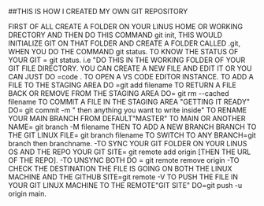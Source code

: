 ##THIS IS HOW I CREATED MY OWN GIT REPOSITORY

FIRST OF ALL CREATE A FOLDER ON YOUR LINUS HOME OR WORKING DRECTORY
AND THEN DO THIS COMMAND git init, THIS WOULD INITIALIZE GIT ON THAT FOLDER AND CREATE A FOLDER CALLED .git, WHEN YOU DO THE COMMAND git  status.
TO KNOW THE STATUS OF YOUR GIT = git status. i.e "DO THIS IN THE WORKING FOLDER OF YOUR GIT FILE DIRECTORY.
YOU CAN CREATE A NEW FILE AND EDIT IT OR YOU CAN JUST DO =code . TO OPEN A VS CODE EDITOR INSTANCE.
TO ADD A FILE TO THE STAGING AREA DO =git add filename
TO RETURN A FILE BACK OR REMOVE FROM THE STAGING AREA DO= git rm --cached filename
TO COMMIT A FILE IN THE STAGING AREA "GETTING IT READY" DO= git commit -m " then anything you want to write inside"
TO RENAME YOUR MAIN BRANCH FROM DEFAULT"MASTER" TO MAIN OR ANOTHER NAME= git branch -M filename
THEN TO ADD A NEW BRANCH BRANCH TO THE GIT LINUX FILE= git branch filename
TO SWITCH TO ANY BRANCH=git branch then branchname.
-TO SYNC YOUR GIT FOLDER ON YOUR LINUS OS AND THE REPO YOUR GIT SITE= git remote add origin [THEN THE URL OF THE REPO].
-TO UNSYNC BOTH DO = git remote remove origin
-TO CHECK THE DESTINATION THE FILE IS GOING ON BOTH THE LINUX MACHINE AND THE GITHUB SITE=git remote -V
TO PUSH THE FILE IN YOUR GIT LINUX MACHINE TO THE REMOTE"GIT SITE" DO=git push -u origin main. 